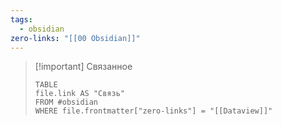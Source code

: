 ```yaml
---
tags:
  - obsidian
zero-links: "[[00 Obsidian]]"
---
```


>[!important] Связанное
>```dataview
>TABLE 
>file.link AS "Связь" 
>FROM #obsidian
>WHERE file.frontmatter["zero-links"] = "[[Dataview]]"
>```
